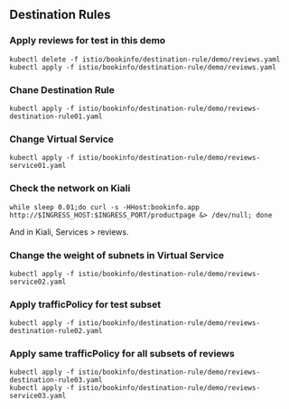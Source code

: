 ## Destination Rules

### Apply reviews for test in this demo

```shell
kubectl delete -f istio/bookinfo/destination-rule/demo/reviews.yaml
kubectl apply -f istio/bookinfo/destination-rule/demo/reviews.yaml
```

### Chane Destination Rule

```shell
kubectl apply -f istio/bookinfo/destination-rule/demo/reviews-destination-rule01.yaml
```

### Change Virtual Service

```shell
kubectl apply -f istio/bookinfo/destination-rule/demo/reviews-service01.yaml
```

### Check the network on Kiali

```shell
while sleep 0.01;do curl -s -HHost:bookinfo.app http://$INGRESS_HOST:$INGRESS_PORT/productpage &> /dev/null; done
```

And in Kiali, Services > reviews.

### Change the weight of subnets in Virtual Service

```shell
kubectl apply -f istio/bookinfo/destination-rule/demo/reviews-service02.yaml
```

### Apply trafficPolicy for test subset

```shell
kubectl apply -f istio/bookinfo/destination-rule/demo/reviews-destination-rule02.yaml
```

### Apply same trafficPolicy for all subsets of reviews

```shell
kubectl apply -f istio/bookinfo/destination-rule/demo/reviews-destination-rule03.yaml
kubectl apply -f istio/bookinfo/destination-rule/demo/reviews-service03.yaml
```

